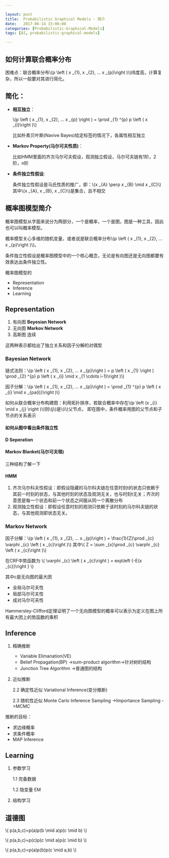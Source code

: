 ```yaml
---

layout: post
title:  Probabilistic Graphical Models - 简介
date:   2017-06-14 15:06:00
categories: [Probabilistic-Graphical-Models]
tags: [AI, probabilistic-graphical-models]

---
```


## 如何计算联合概率分布
困难点：联合概率分布\\(p \left ( x _{1}, x _{2}, ... x _{p}\right )\\)纬度高，计算复杂，所以一般要对其进行简化。

## 简化：

- **相互独立**：

    \\(p \left ( x _{1}, x _{2}, ... x _{p} \right ) = \prod _{1} ^{p} p \left ( x _{i}\right )\\)

    比如朴素贝叶斯(Navive Bayes)给定标签的情况下，各属性相互独立

- **Markov Property(马尔可夫性质)**：

    比如HMM里面的齐次马尔可夫假设，观测独立假设，马尔可夫链有1阶，2阶，n阶

- **条件独立性假设**:

    条件独立性假设是马氏性质的推广，即：\\(x _{A} \perp x _{B} \mid x _{C}\\) 其中\\(x _{A}, x _{B}, x _{C}\\)是集合，且不相交

## 概率图模型简介
概率图模型从字面来说分为两部分，一个是概率，一个是图，图是一种工具，因此也可以叫概率模型。

概率模型关心多维的随机变量，或者说是联合概率分布\\(p \left ( x _{1}, x _{2}, ... x _{p}\right )\\)。

条件独立性假设是概率图模型中的一个核心概念，无论是有向图还是无向图都要有效表达出条件独立性。

概率图模型的

- Representation
- Inference
- Learning

## Representation

1. 有向图 **Beyesian Network**
2. 无向图 **Markov Network**
3. 高斯图 连续

这两种表示都给出了独立关系和因子分解的对偶型

### Bayesian Network

链式法则：\\(p \left ( x _{1}, x _{2}, ... x _{p}\right ) = p \left ( x _{1} \right ) \prod _{2} ^{p} p \left ( x _{i} \mid x _{1 \cdots i-1}\right )\\)

因子分解：\\(p \left ( x _{1}, x _{2}, ... x _{p}\right ) = \prod _{1} ^{p} p \left ( x _{i} \mid x _{pa(i)}\right )\\)

如何从联合概率分布构建图：利用拓扑排序，若联合概率中存在\\(p \left (x _{i} \mid x _{j} \right )\\)则\\(j\\)是\\(i\\)父节点， 即在图中，条件概率用图的父节点和子节点的关系表示

#### 如何从图中看出条件独立性
#### D Seperation
#### Markov Blanket(马尔可夫毯)
三种结构了解一下

#### HMM 

1. 齐次马尔科夫性假设：即假设隐藏的马尔科夫链在任意时刻t的状态只依赖于其前一时刻的状态，与其他时刻的状态及观测无关，也与时刻t无关；齐次的意思是每一个状态和前一个状态之间服从同一个离散分布
2. 观测独立性假设：即假设任意时刻的观测只依赖于该时刻的马尔科夫链的状态，与其他观测即状态无关。

### Markov Network

因子分解：\\(p \left ( x _{1}, x _{2}, ... x _{p}\right ) = \frac{1}{Z}\prod _{c} \varphi _{c} \left ( x _{c}\right )\\) 其中\\( Z = \sum _{x}\prod _{c} \varphi _{c} \left ( x _{c}\right )\\)

在CRF中势函数为 \\( \varphi _{c} \left ( x _{c}\right ) = exp\left \{-E(x _{c})\right \} \\)

其中c是无向图的最大团
- 全局马尔可夫性
- 局部马尔可夫性
- 成对马尔可夫性

Hammersley-Clifford定理证明了一个无向图模型的概率可以表示为定义在图上所有最大团上的势函数的乘积

## Inference

1. 精确推断
    - Variable Elimanation(VE)
    - Belief Propagation(BP) ->sum-product algorithm->针对树的结构
    - Junction Tree Algorithm ->普通图的结构
2. 近似推断

    2.2 确定性近似 Variational Inference(变分推断)

    2.3 随机性近似 Monte Carlo Inference Sampling ->Importance Sampling ->MCMC

推断的目标：

- 求边缘概率
- 求条件概率
- MAP Inference

## Learning
1. 参数学习

    1.1 完备数据

    1.2 隐变量 EM

2. 结构学习
## 道德图
\\( p(a,b,c)=p(a)p(b \mid a)p(c \mid b) \\)

\\( p(a,b,c)=p(c)p(c \mid a)p(c \mid b) \\)

\\( p(a,b,c)=p(a)p(b)p(c \mid a,b) \\)

